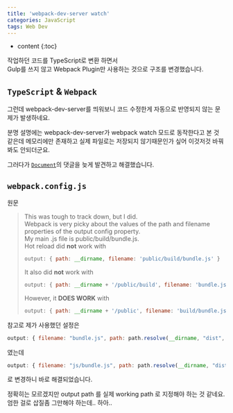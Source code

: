 ```yaml
---
title: 'webpack-dev-server watch'
categories: JavaScript
tags: Web Dev
---
```


<!-- prettier-ignore -->
* content
{:toc}

작업하던 코드를 TypeScript로 변환 하면서  
Gulp를 쓰지 않고 Webpack Plugin만 사용하는 것으로 구조를 변경했습니다.

## `TypeScript` & `Webpack`

그런데 webpack-dev-server를 띄워보니
코드 수정한게 자동으로 반영되지 않는 문제가 발생하네요.

분명 설명에는 webpack-dev-server가 webpack watch 모드로 동작한다고 본 것 같은데
메모리에만 존재하고 실제 파일로는 저장되지 않기때문인가 싶어 이것저것 바꿔봐도 안되더군요.

그러다가 [`Document`](https://webpack.github.io/docs/webpack-dev-server.html)의 댓글을 늦게 발견하고 해결했습니다.

## `webpack.config.js`

원문

> This was tough to track down, but I did.  
> Webpack is very picky about the values of the path and filename properties of the output config property.  
> My main .js file is public/build/bundle.js.  
> Hot reload did **not** work with
>
> ```js
> output: { path: __dirname, filename: 'public/build/bundle.js' }
> ```
>
> It also did **not** work with
>
> ```js
> output: { path: __dirname + '/public/build', filename: 'bundle.js' }
> ```
>
> However, it **DOES WORK** with
>
> ```js
> output: { path: __dirname + '/public', filename: 'build/bundle.js' }
> ```

참고로 제가 사용했던 설정은

```js
output: { filename: "bundle.js", path: path.resolve(__dirname, "dist", "js") }
```

였는데

```js
output: { filename: "js/bundle.js", path: path.resolve(__dirname, "dist") }
```

로 변경하니 바로 해결되었습니다.

정확히는 모르겠지만 output path 를 실제 working path 로 지정해야 하는 것 같네요.  
엄한 걸로 삽질좀 그만해야 하는데.. 하아..
